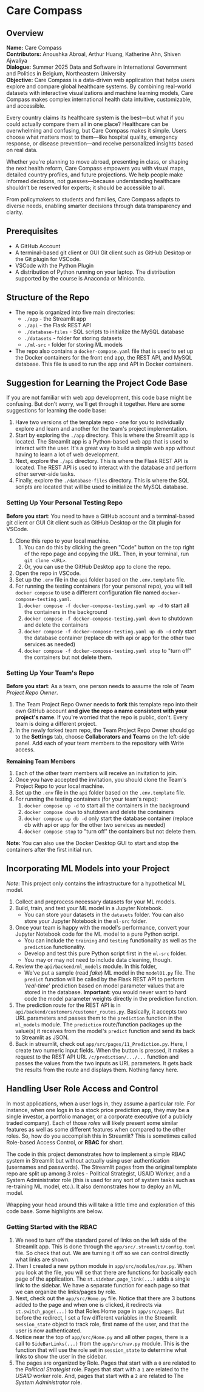 # Care Compass

## Overview
**Name:** Care Compass  
**Contributors:** Anoushka Abroal, Arthur Huang, Katherine Ahn, Shiven Ajwaliya  
**Dialogue:** Summer 2025 Data and Software in International Government and Politics in Belgium, Northeastern University  
**Objective:**
Care Compass is a data-driven web application that helps users explore and compare global healthcare systems. By combining real-world datasets with interactive visualizations and machine learning models, Care Compass makes complex international health data intuitive, customizable, and accessible.

Every country claims its healthcare system is the best—but what if you could actually compare them all in one place? Healthcare can be overwhelming and confusing, but Care Compass makes it simple. Users choose what matters most to them—like hospital quality, emergency response, or disease prevention—and receive personalized insights based on real data.

Whether you're planning to move abroad, presenting in class, or shaping the next health reform, Care Compass empowers you with visual maps, detailed country profiles, and future projections. We help people make informed decisions, not guesses—because understanding healthcare shouldn’t be reserved for experts; it should be accessible to all.

From policymakers to students and families, Care Compass adapts to diverse needs, enabling smarter decisions through data transparency and clarity.

## Prerequisites

- A GitHub Account
- A terminal-based git client or GUI Git client such as GitHub Desktop or the Git plugin for VSCode.
- VSCode with the Python Plugin
- A distribution of Python running on your laptop. The distribution supported by the course is Anaconda or Miniconda.

## Structure of the Repo

- The repo is organized into five main directories:
  - `./app` - the Streamlit app
  - `./api` - the Flask REST API
  - `./database-files` - SQL scripts to initialize the MySQL database
  - `./datasets` - folder for storing datasets
  - `./ml-src` - folder for storing ML models
- The repo also contains a `docker-compose.yaml` file that is used to set up the Docker containers for the front end app, the REST API, and MySQL database. This file is used to run the app and API in Docker containers.

## Suggestion for Learning the Project Code Base

If you are not familiar with web app development, this code base might be confusing. But don't worry, we'll get through it together. Here are some suggestions for learning the code base:

1. Have two versions of the template repo - one for you to individually explore and learn and another for the team's project implementation.
1. Start by exploring the `./app` directory. This is where the Streamlit app is located. The Streamlit app is a Python-based web app that is used to interact with the user. It's a great way to build a simple web app without having to learn a lot of web development.
1. Next, explore the `./api` directory. This is where the Flask REST API is located. The REST API is used to interact with the database and perform other server-side tasks.
1. Finally, explore the `./database-files` directory. This is where the SQL scripts are located that will be used to initialize the MySQL database.

### Setting Up Your Personal Testing Repo

**Before you start**: You need to have a GitHub account and a terminal-based git client or GUI Git client such as GitHub Desktop or the Git plugin for VSCode.

1. Clone this repo to your local machine.
   1. You can do this by clicking the green "Code" button on the top right of the repo page and copying the URL. Then, in your terminal, run `git clone <URL>`.
   1. Or, you can use the GitHub Desktop app to clone the repo.
1. Open the repo in VSCode.
1. Set up the `.env` file in the `api` folder based on the `.env.template` file.
1. For running the testing containers (for your personal repo), you will tell `docker compose` to use a different configuration file named `docker-compose-testing.yaml`.
   1. `docker compose -f docker-compose-testing.yaml up -d` to start all the containers in the background
   1. `docker compose -f docker-compose-testing.yaml down` to shutdown and delete the containers
   1. `docker compose -f docker-compose-testing.yaml up db -d` only start the database container (replace db with api or app for the other two services as needed)
   1. `docker compose -f docker-compose-testing.yaml stop` to "turn off" the containers but not delete them.

### Setting Up Your Team's Repo

**Before you start**: As a team, one person needs to assume the role of _Team Project Repo Owner_.

1. The Team Project Repo Owner needs to **fork** this template repo into their own GitHub account **and give the repo a name consistent with your project's name**. If you're worried that the repo is public, don't. Every team is doing a different project.
1. In the newly forked team repo, the Team Project Repo Owner should go to the **Settings** tab, choose **Collaborators and Teams** on the left-side panel. Add each of your team members to the repository with Write access.

**Remaining Team Members**

1. Each of the other team members will receive an invitation to join.
1. Once you have accepted the invitation, you should clone the Team's Project Repo to your local machine.
1. Set up the `.env` file in the `api` folder based on the `.env.template` file.
1. For running the testing containers (for your team's repo):
   1. `docker compose up -d` to start all the containers in the background
   1. `docker compose down` to shutdown and delete the containers
   1. `docker compose up db -d` only start the database container (replace db with api or app for the other two services as needed)
   1. `docker compose stop` to "turn off" the containers but not delete them.

**Note:** You can also use the Docker Desktop GUI to start and stop the containers after the first initial run.

## Incorporating ML Models into your Project

_Note_: This project only contains the infrastructure for a hypothetical ML model.

1. Collect and preprocess necessary datasets for your ML models.
1. Build, train, and test your ML model in a Jupyter Notebook.
   - You can store your datasets in the `datasets` folder. You can also store your Jupyter Notebook in the `ml-src` folder.
1. Once your team is happy with the model's performance, convert your Jupyter Notebook code for the ML model to a pure Python script.
   - You can include the `training` and `testing` functionality as well as the `prediction` functionality.
   - Develop and test this pure Python script first in the `ml-src` folder.
   - You may or may not need to include data cleaning, though.
1. Review the `api/backend/ml_models` module. In this folder,
   - We've put a sample (read _fake_) ML model in the `model01.py` file. The `predict` function will be called by the Flask REST API to perform '_real-time_' prediction based on model parameter values that are stored in the database. **Important**: you would never want to hard code the model parameter weights directly in the prediction function.
1. The prediction route for the REST API is in `api/backend/customers/customer_routes.py`. Basically, it accepts two URL parameters and passes them to the `prediction` function in the `ml_models` module. The `prediction` route/function packages up the value(s) it receives from the model's `predict` function and send its back to Streamlit as JSON.
1. Back in streamlit, check out `app/src/pages/11_Prediction.py`. Here, I create two numeric input fields. When the button is pressed, it makes a request to the REST API URL `/c/prediction/.../...` function and passes the values from the two inputs as URL parameters. It gets back the results from the route and displays them. Nothing fancy here.

## Handling User Role Access and Control

In most applications, when a user logs in, they assume a particular role. For instance, when one logs in to a stock price prediction app, they may be a single investor, a portfolio manager, or a corporate executive (of a publicly traded company). Each of those _roles_ will likely present some similar features as well as some different features when compared to the other roles. So, how do you accomplish this in Streamlit? This is sometimes called Role-based Access Control, or **RBAC** for short.

The code in this project demonstrates how to implement a simple RBAC system in Streamlit but without actually using user authentication (usernames and passwords). The Streamlit pages from the original template repo are split up among 3 roles - Political Strategist, USAID Worker, and a System Administrator role (this is used for any sort of system tasks such as re-training ML model, etc.). It also demonstrates how to deploy an ML model.

Wrapping your head around this will take a little time and exploration of this code base. Some highlights are below.

### Getting Started with the RBAC

1. We need to turn off the standard panel of links on the left side of the Streamlit app. This is done through the `app/src/.streamlit/config.toml` file. So check that out. We are turning it off so we can control directly what links are shown.
1. Then I created a new python module in `app/src/modules/nav.py`. When you look at the file, you will se that there are functions for basically each page of the application. The `st.sidebar.page_link(...)` adds a single link to the sidebar. We have a separate function for each page so that we can organize the links/pages by role.
1. Next, check out the `app/src/Home.py` file. Notice that there are 3 buttons added to the page and when one is clicked, it redirects via `st.switch_page(...)` to that Roles Home page in `app/src/pages`. But before the redirect, I set a few different variables in the Streamlit `session_state` object to track role, first name of the user, and that the user is now authenticated.
1. Notice near the top of `app/src/Home.py` and all other pages, there is a call to `SideBarLinks(...)` from the `app/src/nav.py` module. This is the function that will use the role set in `session_state` to determine what links to show the user in the sidebar.
1. The pages are organized by Role. Pages that start with a `0` are related to the _Political Strategist_ role. Pages that start with a `1` are related to the _USAID worker_ role. And, pages that start with a `2` are related to The _System Administrator_ role.

